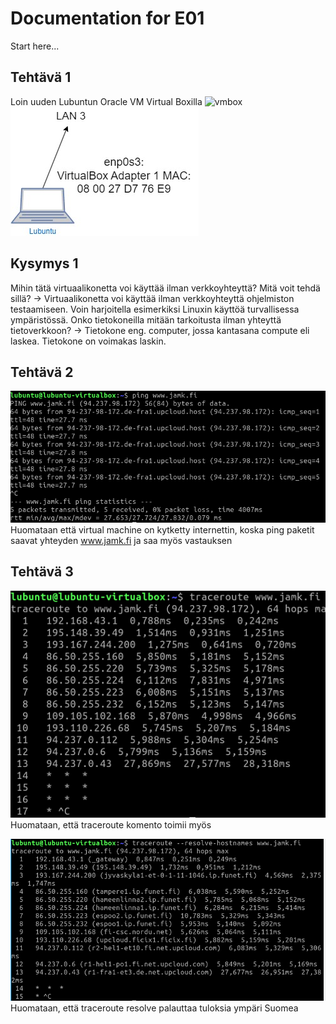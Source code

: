 # Documentation for E01

Start here...

## Tehtävä 1

Loin uuden Lubuntun Oracle VM Virtual Boxilla
![vmbox](/E01/vmbox.PNG)
![mac](/documentation/E01/E01%20doc%20ja%20mac.jpg)

## Kysymys 1

Mihin tätä virtuaalikonetta voi käyttää ilman verkkoyhteyttä? Mitä voit tehdä sillä?
-> Virtuaalikonetta voi käyttää ilman verkkoyhteyttä ohjelmiston testaamiseen. Voin harjoitella esimerkiksi Linuxin käyttöä turvallisessa ympäristössä.
Onko tietokoneilla mitään tarkoitusta ilman yhteyttä tietoverkkoon?
-> Tietokone eng. computer, jossa kantasana compute eli laskea. Tietokone on voimakas laskin.

## Tehtävä 2

![ping](/documentation/E01/jamk%20ping.PNG)
Huomataan että virtual machine on kytketty internettin, koska ping paketit saavat yhteyden www.jamk.fi ja saa myös vastauksen

## Tehtävä 3

![traceroute](/documentation/E01/traceroute.PNG)
Huomataan, että traceroute komento toimii myös

![traceroute_resolve](/documentation/E01/tracerouteresolve.PNG)
Huomataan, että traceroute resolve palauttaa tuloksia ympäri Suomea